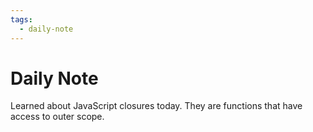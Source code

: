 ```yaml
---
tags:
  - daily-note
---
```


# Daily Note

Learned about JavaScript closures today. They are functions that have access to outer scope.